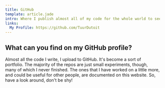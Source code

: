 ```yaml
---
title: GitHub
template: article.jade
intro: Where I publish almost all of my code for the whole world to see!
links:
  My Profile: https://github.com/TuurDutoit
---
```


## What can you find on my GitHub profile?
Almost all the code I write, I upload to GitHub. It's become a sort of portfolio. The majority of the repos are just small experiments, though, many of which I never finished. The ones that I have worked on a little more, and could be useful for other people, are documented on this website. So, have a look around, don't be shy!
